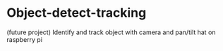 # Object-detect-tracking
(future project) Identify and track object with camera and pan/tilt hat on raspberry pi
